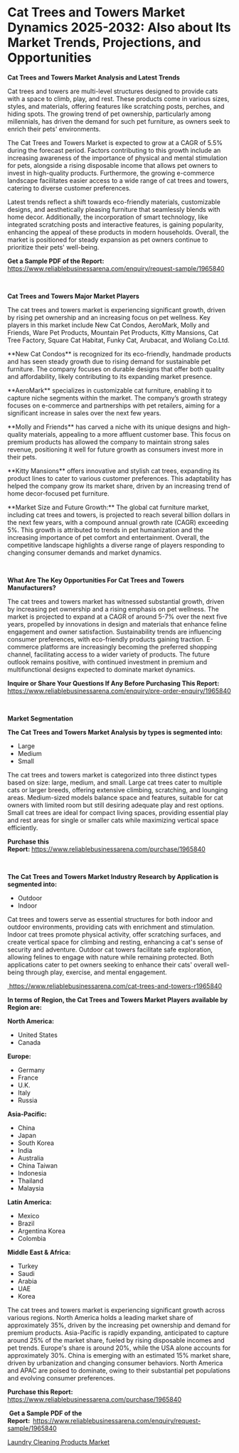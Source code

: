 <p><h1>Cat Trees and Towers Market Dynamics 2025-2032: Also about Its Market Trends, Projections, and Opportunities</h1></p><p><strong>Cat Trees and Towers Market Analysis and Latest Trends</strong></p>
<p><p>Cat trees and towers are multi-level structures designed to provide cats with a space to climb, play, and rest. These products come in various sizes, styles, and materials, offering features like scratching posts, perches, and hiding spots. The growing trend of pet ownership, particularly among millennials, has driven the demand for such pet furniture, as owners seek to enrich their pets' environments.</p><p>The Cat Trees and Towers Market is expected to grow at a CAGR of 5.5% during the forecast period. Factors contributing to this growth include an increasing awareness of the importance of physical and mental stimulation for pets, alongside a rising disposable income that allows pet owners to invest in high-quality products. Furthermore, the growing e-commerce landscape facilitates easier access to a wide range of cat trees and towers, catering to diverse customer preferences.</p><p>Latest trends reflect a shift towards eco-friendly materials, customizable designs, and aesthetically pleasing furniture that seamlessly blends with home decor. Additionally, the incorporation of smart technology, like integrated scratching posts and interactive features, is gaining popularity, enhancing the appeal of these products in modern households. Overall, the market is positioned for steady expansion as pet owners continue to prioritize their pets' well-being.</p></p>
<p><strong>Get a Sample PDF of the Report:&nbsp;</strong> <a href="https://www.reliablebusinessarena.com/enquiry/request-sample/1965840?utm_campaign=2259&utm_medium=2&utm_source=Github&utm_content=ia&utm_term=08022025&utm_id=cat-trees-and-towers">https://www.reliablebusinessarena.com/enquiry/request-sample/1965840</a></p>
<p>&nbsp;</p>
<p><strong>Cat Trees and Towers Major Market Players</strong></p>
<p><p>The cat trees and towers market is experiencing significant growth, driven by rising pet ownership and an increasing focus on pet wellness. Key players in this market include New Cat Condos, AeroMark, Molly and Friends, Ware Pet Products, Mountain Pet Products, Kitty Mansions, Cat Tree Factory, Square Cat Habitat, Funky Cat, Arubacat, and Woliang Co.Ltd.</p><p>**New Cat Condos** is recognized for its eco-friendly, handmade products and has seen steady growth due to rising demand for sustainable pet furniture. The company focuses on durable designs that offer both quality and affordability, likely contributing to its expanding market presence.</p><p>**AeroMark** specializes in customizable cat furniture, enabling it to capture niche segments within the market. The company’s growth strategy focuses on e-commerce and partnerships with pet retailers, aiming for a significant increase in sales over the next few years.</p><p>**Molly and Friends** has carved a niche with its unique designs and high-quality materials, appealing to a more affluent customer base. This focus on premium products has allowed the company to maintain strong sales revenue, positioning it well for future growth as consumers invest more in their pets.</p><p>**Kitty Mansions** offers innovative and stylish cat trees, expanding its product lines to cater to various customer preferences. This adaptability has helped the company grow its market share, driven by an increasing trend of home decor-focused pet furniture.</p><p>**Market Size and Future Growth:** The global cat furniture market, including cat trees and towers, is projected to reach several billion dollars in the next few years, with a compound annual growth rate (CAGR) exceeding 5%. This growth is attributed to trends in pet humanization and the increasing importance of pet comfort and entertainment. Overall, the competitive landscape highlights a diverse range of players responding to changing consumer demands and market dynamics.</p></p>
<p>&nbsp;</p>
<p><strong>What Are The Key Opportunities For Cat Trees and Towers Manufacturers?</strong></p>
<p><p>The cat trees and towers market has witnessed substantial growth, driven by increasing pet ownership and a rising emphasis on pet wellness. The market is projected to expand at a CAGR of around 5-7% over the next five years, propelled by innovations in design and materials that enhance feline engagement and owner satisfaction. Sustainability trends are influencing consumer preferences, with eco-friendly products gaining traction. E-commerce platforms are increasingly becoming the preferred shopping channel, facilitating access to a wider variety of products. The future outlook remains positive, with continued investment in premium and multifunctional designs expected to dominate market dynamics.</p></p>
<p><strong>Inquire or Share Your Questions If Any Before Purchasing This Report:</strong> <a href="https://www.reliablebusinessarena.com/enquiry/pre-order-enquiry/1965840?utm_campaign=2259&utm_medium=2&utm_source=Github&utm_content=ia&utm_term=08022025&utm_id=cat-trees-and-towers">https://www.reliablebusinessarena.com/enquiry/pre-order-enquiry/1965840</a></p>
<p>&nbsp;</p>
<p><strong>Market Segmentation</strong></p>
<p><strong>The Cat Trees and Towers Market Analysis by types is segmented into:</strong></p>
<p><ul><li>Large</li><li>Medium</li><li>Small</li></ul></p>
<p><p>The cat trees and towers market is categorized into three distinct types based on size: large, medium, and small. Large cat trees cater to multiple cats or larger breeds, offering extensive climbing, scratching, and lounging areas. Medium-sized models balance space and features, suitable for cat owners with limited room but still desiring adequate play and rest options. Small cat trees are ideal for compact living spaces, providing essential play and rest areas for single or smaller cats while maximizing vertical space efficiently.</p></p>
<p><strong>Purchase this Report:&nbsp;</strong><a href="https://www.reliablebusinessarena.com/purchase/1965840?utm_campaign=2259&utm_medium=2&utm_source=Github&utm_content=ia&utm_term=08022025&utm_id=cat-trees-and-towers">https://www.reliablebusinessarena.com/purchase/1965840</a></p>
<p>&nbsp;</p>
<p><strong>The Cat Trees and Towers Market Industry Research by Application is segmented into:</strong></p>
<p><ul><li>Outdoor</li><li>Indoor</li></ul></p>
<p><p>Cat trees and towers serve as essential structures for both indoor and outdoor environments, providing cats with enrichment and stimulation. Indoor cat trees promote physical activity, offer scratching surfaces, and create vertical space for climbing and resting, enhancing a cat's sense of security and adventure. Outdoor cat towers facilitate safe exploration, allowing felines to engage with nature while remaining protected. Both applications cater to pet owners seeking to enhance their cats' overall well-being through play, exercise, and mental engagement.</p></p>
<p><a href="https://www.reliablebusinessarena.com/cat-trees-and-towers-r1965840?utm_campaign=2259&utm_medium=2&utm_source=Github&utm_content=ia&utm_term=08022025&utm_id=cat-trees-and-towers">&nbsp;https://www.reliablebusinessarena.com/cat-trees-and-towers-r1965840</a></p>
<p><strong>In terms of Region, the Cat Trees and Towers Market Players available by Region are:</strong></p>
<p>
    <p> <strong> North America: </strong>
        <ul>
            <li>United States</li>
            <li>Canada</li>
        </ul>
        </p> 
    <p> <strong> Europe: </strong>
        <ul>
            <li>Germany</li>
            <li>France</li>
            <li>U.K.</li>
            <li>Italy</li>
            <li>Russia</li>
        </ul>
        </p> 
    <p> <strong> Asia-Pacific: </strong>
        <ul>
            <li>China</li>
            <li>Japan</li>
            <li>South Korea</li>
            <li>India</li>
            <li>Australia</li>
            <li>China Taiwan</li>
            <li>Indonesia</li>
            <li>Thailand</li>
            <li>Malaysia</li>
        </ul>
        </p> 
    <p> <strong> Latin America: </strong>
        <ul>
            <li>Mexico</li>
            <li>Brazil</li>
            <li>Argentina Korea</li>
            <li>Colombia</li>
        </ul>
        </p> 
    <p> <strong> Middle East & Africa: </strong>
        <ul>
            <li>Turkey</li>
            <li>Saudi</li>
            <li>Arabia</li>
            <li>UAE</li>
            <li>Korea</li>
        </ul>
    </p>
    </p>
<p><p>The cat trees and towers market is experiencing significant growth across various regions. North America holds a leading market share of approximately 35%, driven by the increasing pet ownership and demand for premium products. Asia-Pacific is rapidly expanding, anticipated to capture around 25% of the market share, fueled by rising disposable incomes and pet trends. Europe's share is around 20%, while the USA alone accounts for approximately 30%. China is emerging with an estimated 15% market share, driven by urbanization and changing consumer behaviors. North America and APAC are poised to dominate, owing to their substantial pet populations and evolving consumer preferences.</p></p>
<p><strong>Purchase this Report: </strong><a href="https://www.reliablebusinessarena.com/purchase/1965840?utm_campaign=2259&utm_medium=2&utm_source=Github&utm_content=ia&utm_term=08022025&utm_id=cat-trees-and-towers">https://www.reliablebusinessarena.com/purchase/1965840</a></p>
<p>&nbsp;<strong>Get a Sample PDF of the Report:&nbsp;&nbsp;</strong><a href="https://www.reliablebusinessarena.com/enquiry/request-sample/1965840?utm_campaign=2259&utm_medium=2&utm_source=Github&utm_content=ia&utm_term=08022025&utm_id=cat-trees-and-towers">https://www.reliablebusinessarena.com/enquiry/request-sample/1965840</a></p>
<p><strong></strong></p>
<p><p><a href="https://github.com/sherikacas30/Market-Research-Report-List-1/blob/main/laundry-cleaning-products-market.md?utm_campaign=2259&utm_medium=2&utm_source=Github&utm_content=ia&utm_term=08022025&utm_id=cat-trees-and-towers">Laundry Cleaning Products Market</a></p></p>
